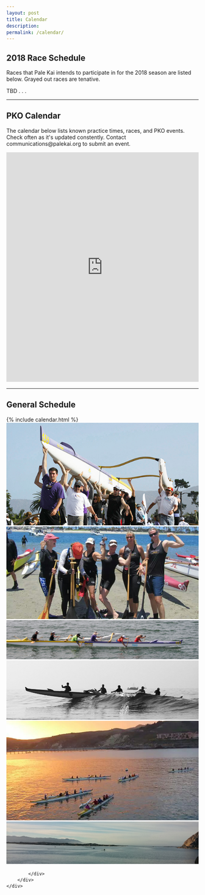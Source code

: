 ```yaml
---
layout: post
title: Calendar
description: 
permalink: /calendar/
---
```


<h2>2018 Race Schedule</h2>
<p>Races that Pale Kai intends to participate in for the 2018 season are listed below. Grayed out races are tenative.</p>
 TBD . . .
<hr/>
<h2>PKO Calendar</h2>
<p>The calendar below lists known practice times, races, and PKO events. Check often as it's updated constently. Contact communications@palekai.org to submit an event.</p>
<iframe src="https://calendar.google.com/calendar/embed?height=600&amp;wkst=1&amp;bgcolor=%23FFFFFF&amp;src=e62itaanokp696fm8fo0h2topurrc6q6%40import.calendar.google.com&amp;color=%237A367A&amp;ctz=America%2FLos_Angeles" style="border-width:0" width="100%" height="600" frameborder="0" scrolling="no"></iframe>
<hr/>
<h2>General Schedule</h2>

<div class="row">
	<div class="8u 12u$(small)">
		{% include calendar.html %}
	</div>
	<div class="4u$ 12u$(small)">
		<div class="box alt">
			<div class="row 50% uniform">
				<div class="12u"><span class="image fit"><img src="/assets/images/mens-team-carry.jpg" alt="" /></span></div>
				<div class="12u"><span class="image fit"><img src="/assets/images/womens-team-afterrace-1.jpg" alt="" /></span></div>
				<div class="12u$"><span class="image fit"><img src="/assets/images/outriggers-onwater-1.jpg" alt="" /></span></div>
				<!-- Break -->
				<div class="12u"><span class="image fit"><img src="/assets/images/outriggers-onwater-2.jpg" alt="" /></span></div>
				<div class="12u"><span class="image fit"><img src="/assets/images/outriggers-onwater-avila.jpg" alt="" /></span></div>
				<div class="12u$"><span class="image fit"><img src="/assets/images/outriggers-onwater-mb.jpg" alt="" /></span></div>
				
			</div>
		</div>
	</div>
</div>
